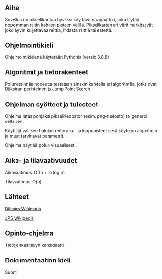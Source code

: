 ## Aihe

Sovellus on pikselikarttaa hyväksi käyttävä navigaattori, joka löytää nopeimman reitin kahden pisteen välillä.  Pikselikartan eri värit merkitsevät joko hyvin kuljettavaa reittiä, hidasta reittiä tai estettä.

## Ohjelmointikieli

Ohjelmointikielenä käytetään Pythonia (versio 3.8.8)

## Algoritmit ja tietorakenteet

Polunetsinnän nopeutta testataan ainakin kahdella eri algoritmilla, jotka ovat Dijkstran perinteinen ja Jump Point Search.

## Ohjelman syötteet ja tulosteet

Ohjelma lataa pohjaksi pikselitiedoston (esim. png-tiedosto) tai generoi sellaisen.

Käyttäjä valitsee halutun reitin alku- ja loppupisteet sekä käytetyn algoritmin ja muut tarvittavat parametrit.

Ohjelma näyttää polun visuaalisesti.

## Aika- ja tilavaativuudet

Aikavaatimus: O((n + m log n)

Tilavaatimus: O(n)

## Lähteet

[Dijkstra Wikipedia](https://en.wikipedia.org/wiki/Dijkstra%27s_algorithm)

[JPS Wikipedia](https://en.wikipedia.org/wiki/Jump_point_search)

## Opinto-ohjelma

Tietojenkäsittelyn kandidaatti

## Dokumentaation kieli

Suomi

